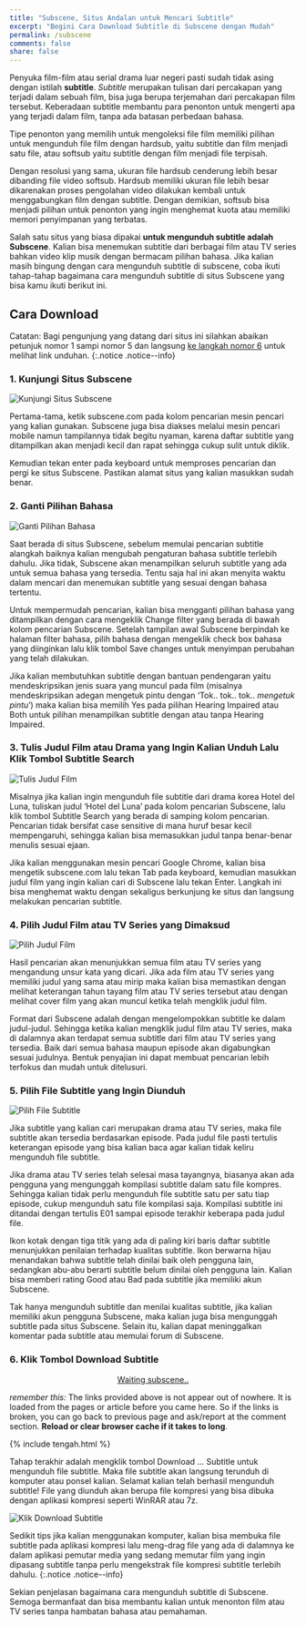 ```yaml
---
title: "Subscene, Situs Andalan untuk Mencari Subtitle"
excerpt: "Begini Cara Download Subtitle di Subscene dengan Mudah"
permalink: /subscene
comments: false
share: false
---
```

Penyuka film-film atau serial drama luar negeri pasti sudah tidak asing dengan istilah **subtitle**. _Subtitle_ merupakan tulisan dari percakapan yang terjadi dalam sebuah film, bisa juga berupa terjemahan dari percakapan film tersebut. Keberadaan subtitle membantu para penonton untuk mengerti apa yang terjadi dalam film, tanpa ada batasan perbedaan bahasa.

Tipe penonton yang memilih untuk mengoleksi file film memiliki pilihan untuk mengunduh file film dengan hardsub, yaitu subtitle dan film menjadi satu file, atau softsub yaitu subtitle dengan film menjadi file terpisah.

Dengan resolusi yang sama, ukuran file hardsub cenderung lebih besar dibanding file video softsub. Hardsub memiliki ukuran file lebih besar dikarenakan proses pengolahan video dilakukan kembali untuk menggabungkan film dengan subtitle. Dengan demikian, softsub bisa menjadi pilihan untuk penonton yang ingin menghemat kuota atau memiliki memori penyimpanan yang terbatas.

Salah satu situs yang biasa dipakai **untuk mengunduh subtitle adalah Subscene**. Kalian bisa menemukan subtitle dari berbagai film atau TV series bahkan video klip musik dengan bermacam pilihan bahasa. Jika kalian masih bingung dengan cara mengunduh subtitle di subscene, coba ikuti tahap-tahap bagaimana cara mengunduh subtitle di situs Subscene yang bisa kamu ikuti berikut ini.

## Cara Download

Catatan: Bagi pengunjung yang datang dari situs ini silahkan abaikan petunjuk nomor 1 sampi nomor 5 dan langsung [ke langkah nomor 6](#6-klik-tombol-download-subtitle) untuk melihat link unduhan.
{:.notice .notice--info}

### 1. Kunjungi Situs Subscene

![Kunjungi Situs Subscene](https://cdn.statically.io/img/carisinyal.com/wp-content/uploads/2020/03/Kunjungi-Situs-Subscene.webp)

Pertama-tama, ketik subscene.com pada kolom pencarian mesin pencari yang kalian gunakan. Subscene juga bisa diakses melalui mesin pencari mobile namun tampilannya tidak begitu nyaman, karena daftar subtitle yang ditampilkan akan menjadi kecil dan rapat sehingga cukup sulit untuk diklik.

Kemudian tekan enter pada keyboard untuk memproses pencarian dan pergi ke situs Subscene. Pastikan alamat situs yang kalian masukkan sudah benar.

### 2. Ganti Pilihan Bahasa

![Ganti Pilihan Bahasa](https://cdn.statically.io/img/carisinyal.com/wp-content/uploads/2020/03/Ganti-Pilihan-Bahasa.webp)

Saat berada di situs Subscene, sebelum memulai pencarian subtitle alangkah baiknya kalian mengubah pengaturan bahasa subtitle terlebih dahulu. Jika tidak, Subscene akan menampilkan seluruh subtitle yang ada untuk semua bahasa yang tersedia. Tentu saja hal ini akan menyita waktu dalam mencari dan menemukan subtitle yang sesuai dengan bahasa tertentu.

Untuk mempermudah pencarian, kalian bisa mengganti pilihan bahasa yang ditampilkan dengan cara mengeklik Change filter yang berada di bawah kolom pencarian Subscene. Setelah tampilan awal Subscene berpindah ke halaman filter bahasa, pilih bahasa dengan mengeklik check box bahasa yang diinginkan lalu klik tombol Save changes untuk menyimpan perubahan yang telah dilakukan.

Jika kalian membutuhkan subtitle dengan bantuan pendengaran yaitu mendeskripsikan jenis suara yang muncul pada film (misalnya mendeskripsikan adegan mengetuk pintu dengan ‘Tok.. tok.. tok.. *mengetuk pintu*’) maka kalian bisa memilih Yes pada pilihan Hearing Impaired atau Both untuk pilihan menampilkan subtitle dengan atau tanpa Hearing Impaired.

### 3. Tulis Judul Film atau Drama yang Ingin Kalian Unduh Lalu Klik Tombol Subtitle Search

![Tulis Judul Film](https://cdn.statically.io/img/carisinyal.com/wp-content/uploads/2020/03/Tulis-Judul-Film.webp)

Misalnya jika kalian ingin mengunduh file subtitle dari drama korea Hotel del Luna, tuliskan judul ‘Hotel del Luna’ pada kolom pencarian Subscene, lalu klik tombol Subtitle Search yang berada di samping kolom pencarian. Pencarian tidak bersifat case sensitive di mana huruf besar kecil mempengaruhi, sehingga kalian bisa memasukkan judul tanpa benar-benar menulis sesuai ejaan.

Jika kalian menggunakan mesin pencari Google Chrome, kalian bisa mengetik subscene.com lalu tekan Tab pada keyboard, kemudian masukkan judul film yang ingin kalian cari di Subscene lalu tekan Enter. Langkah ini bisa menghemat waktu dengan sekaligus berkunjung ke situs dan langsung melakukan pencarian subtitle.

### 4. Pilih Judul Film atau TV Series yang Dimaksud

![Pilih Judul Film](https://cdn.statically.io/img/carisinyal.com/wp-content/uploads/2020/03/Pilih-Judul-Film.webp)

Hasil pencarian akan menunjukkan semua film atau TV series yang mengandung unsur kata yang dicari. Jika ada film atau TV series yang memiliki judul yang sama atau mirip maka kalian bisa memastikan dengan melihat keterangan tahun tayang film atau TV series tersebut atau dengan melihat cover film yang akan muncul ketika telah mengklik judul film.

Format dari Subscene adalah dengan mengelompokkan subtitle ke dalam judul-judul. Sehingga ketika kalian mengklik judul film atau TV series, maka di dalamnya akan terdapat semua subtitle dari film atau TV series yang tersedia. Baik dari semua bahasa maupun episode akan digabungkan sesuai judulnya. Bentuk penyajian ini dapat membuat pencarian lebih terfokus dan mudah untuk ditelusuri.

### 5. Pilih File Subtitle yang Ingin Diunduh

![Pilih File Subtitle](https://cdn.statically.io/img/carisinyal.com/wp-content/uploads/2020/03/Pilih-File-Subtitle.webp)

Jika subtitle yang kalian cari merupakan drama atau TV series, maka file subtitle akan tersedia berdasarkan episode. Pada judul file pasti tertulis keterangan episode yang bisa kalian baca agar kalian tidak keliru mengunduh file subtitle.

Jika drama atau TV series telah selesai masa tayangnya, biasanya akan ada pengguna yang mengunggah kompilasi subtitle dalam satu file kompres. Sehingga kalian tidak perlu mengunduh file subtitle satu per satu tiap episode, cukup mengunduh satu file kompilasi saja. Kompilasi subtitle ini ditandai dengan tertulis E01 sampai episode terakhir keberapa pada judul file.

Ikon kotak dengan tiga titik yang ada di paling kiri baris daftar subtitle menunjukkan penilaian terhadap kualitas subtitle. Ikon berwarna hijau menandakan bahwa subtitle telah dinilai baik oleh pengguna lain, sedangkan abu-abu berarti subtitle belum dinilai oleh pengguna lain. Kalian bisa memberi rating Good atau Bad pada subtitle jika memiliki akun Subscene.

Tak hanya mengunduh subtitle dan menilai kualitas subtitle, jika kalian memiliki akun pengguna Subscene, maka kalian juga bisa mengunggah subtitle pada situs Subscene. Selain itu, kalian dapat meninggalkan komentar pada subtitle atau memulai forum di Subscene.

### 6. Klik Tombol Download Subtitle

<div style="display:block;text-align:center">
<a id="download" class="btn btn--primary" href="#notice" rel="nofollow noreferer noopener">
Waiting subscene..
</a>
</div>
<p id="notice" class="notice notice--primary">
<i>remember this:</i> The links provided above is not appear out of nowhere. It is loaded from the pages or article before you came here. So if the links is broken, you can go back to previous page and ask/report at the comment section. <b>Reload or clear browser cache if it takes to long</b>.
</p>

{% include tengah.html %}

<script type="text/javascript" defer="defer">
function getQueryVariable(e){
 for(
  var r=window.location.search.substring(1),
      t=r.split("&"),
      n=0;
      n<t.length;
      n++
 )
 {
  var a=t[n].split("=");
  if(a[0]==e)return a[1]
 }
 return!1
}
window.onload=function(){
  var klik=e=getQueryVariable("id"),
           f=getQueryVariable("lang"),
           g=getQueryVariable("subtitles"),
           d=document.getElementById("download"),
           c=document.getElementById("notice"),
           x="https://subscene.com/subtitles/";
  d.innerHTML=f,
  d.href=x+g+"/"+f+"/"+e;
  c.innerHTML="Your link now ready, click the button <b>"+e+f+"</b> above!";
  d.classList.remove("btn--primary");
  d.classList.add("btn--success");
  c.classList.remove("notice--primary");
  c.classList.add("notice--success");
}; 
</script>

Tahap terakhir adalah mengklik tombol Download … Subtitle untuk mengunduh file subtitle. Maka file subtitle akan langsung terunduh di komputer atau ponsel kalian. Selamat kalian telah berhasil mengunduh subtitle! File yang diunduh akan berupa file kompresi yang bisa dibuka dengan aplikasi kompresi seperti WinRAR atau 7z.

![Klik Download Subtitle](https://cdn.statically.io/img/carisinyal.com/wp-content/uploads/2020/03/Klik-Tombol-Download.webp)

Sedikit tips jika kalian menggunakan komputer, kalian bisa membuka file subtitle pada aplikasi kompresi lalu meng-drag file yang ada di dalamnya ke dalam aplikasi pemutar media yang sedang memutar film yang ingin dipasang subtitle tanpa perlu mengekstrak file kompresi subtitle terlebih dahulu.
{:.notice .notice--info}

Sekian penjelasan bagaimana cara mengunduh subtitle di Subscene. Semoga bermanfaat dan bisa membantu kalian untuk menonton film atau TV series tanpa hambatan bahasa atau pemahaman.

